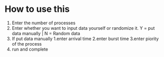 # How to use this 
1. Enter the number of processes
2. Enter whether you want to input data yourself or randomize it. Y = put data manually | N = Random data
3. If put data manually 1.enter arrival time 2.enter burst time 3.enter piority of the process
4. run and complete
